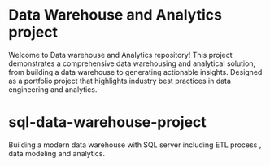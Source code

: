
# Data Warehouse and Analytics project 

Welcome to Data warehouse and Analytics repository!
This project demonstrates a comprehensive data warehousing and analytical solution, from building a data warehouse to generating actionable insights. Designed as a portfolio project that highlights industry best practices in data engineering and analytics. 



# sql-data-warehouse-project
Building a modern data warehouse with SQL server including ETL process , data modeling and analytics.
